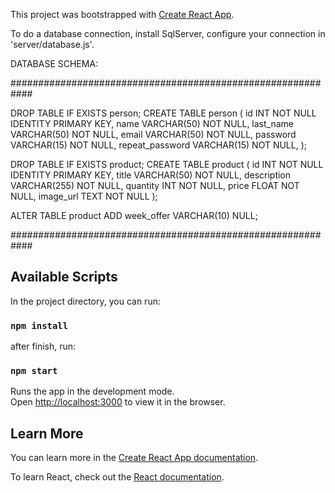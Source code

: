 This project was bootstrapped with [Create React App](https://github.com/facebook/create-react-app).

To do a database connection, install SqlServer, configure your connection in 'server/database.js'.

DATABASE SCHEMA:

############################################################

DROP TABLE IF EXISTS person;
CREATE TABLE person (
	id INT NOT NULL IDENTITY PRIMARY KEY, 
	name VARCHAR(50) NOT NULL,
	last_name VARCHAR(50) NOT NULL,
	email VARCHAR(50) NOT NULL,
	password VARCHAR(15) NOT NULL,
	repeat_password VARCHAR(15) NOT NULL,
);

DROP TABLE IF EXISTS product;
CREATE TABLE product (
	id INT NOT NULL IDENTITY PRIMARY KEY,
	title VARCHAR(50) NOT NULL,
	description VARCHAR(255) NOT NULL,
	quantity INT NOT NULL,
	price FLOAT NOT NULL,
	image_url TEXT NOT NULL
);

ALTER TABLE product ADD week_offer VARCHAR(10) NULL;

############################################################

## Available Scripts

In the project directory, you can run:

### `npm install`

after finish, run:

### `npm start`

Runs the app in the development mode.<br />
Open [http://localhost:3000](http://localhost:3000) to view it in the browser.

## Learn More

You can learn more in the [Create React App documentation](https://facebook.github.io/create-react-app/docs/getting-started).

To learn React, check out the [React documentation](https://reactjs.org/).